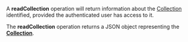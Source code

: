 <a name="readCollection"></a>A **readCollection** operation will return information about the <a href="#collections">Collection</a> identified, provided the authenticated user has access to it.

The **readCollection** operation returns a JSON object representing the <a href="#collections">**Collection**</a>.

